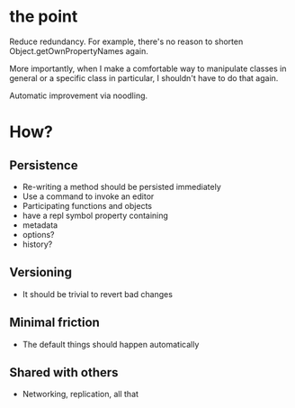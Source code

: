 # the point

Reduce redundancy. For example, there's no reason to shorten
Object.getOwnPropertyNames again.

More importantly, when I make a comfortable way to manipulate classes in
general or a specific class in particular, I shouldn't have to do that again.

Automatic improvement via noodling.

# How?

## Persistence

- Re-writing a method should be persisted immediately
- Use a command to invoke an editor
- Participating functions and objects
 - have a repl symbol property containing
 - metadata
 - options?
 - history?

## Versioning

- It should be trivial to revert bad changes

## Minimal friction

- The default things should happen automatically

## Shared with others

- Networking, replication, all that

